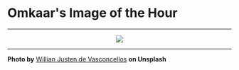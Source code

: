 # Omkaar's Image of the Hour

---

<div align="center">

<a href="https://unsplash.com/photos/mountains-and-a-lake-reflect-under-a-cloudy-sky-RyoQe3BU8gI">
  <img src="https://images.unsplash.com/photo-1748897364750-a9ce5b1067cc?crop=entropy&cs=tinysrgb&fit=max&fm=jpg&ixid=M3w3NjA2Nzh8MHwxfHJhbmRvbXx8fHx8fHx8fDE3NTA4ODE2MDB8&ixlib=rb-4.1.0&q=80&w=1080" style="max-width:100%; height:auto;">
</a>



</div>

---

**Photo by** [Willian Justen de Vasconcellos](https://unsplash.com/@willianjusten) **on Unsplash**
